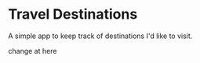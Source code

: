 # Travel Destinations

A simple app to keep track of destinations I'd like to visit.

change at here
